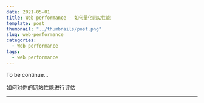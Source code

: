 ```yaml
---
date: 2021-05-01
title: Web performance - 如何量化网站性能
template: post
thumbnail: "../thumbnails/post.png"
slug: web-performance
categories:
  - Web performance
tags:
  - web performance
---
```


To be continue...

如何对你的网站性能进行评估

---
